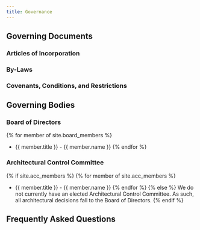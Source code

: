 ```yaml
---
title: Governance
---
```


## Governing Documents

### Articles of Incorporation

### By-Laws

### Covenants, Conditions, and Restrictions

## Governing Bodies

### Board of Directors

{% for member of site.board_members %}
* {{ member.title }} - {{ member.name }} {% endfor %}

### Architectural Control Committee

{% if site.acc_members %}
  {% for member of site.acc_members %}
* {{ member.title }} - {{ member.name }} {% endfor %}
{% else %}
We do not currently have an elected Architectural Control Committee. As such, all architectural decisions fall to the Board of Directors.
{% endif %}

## Frequently Asked Questions
